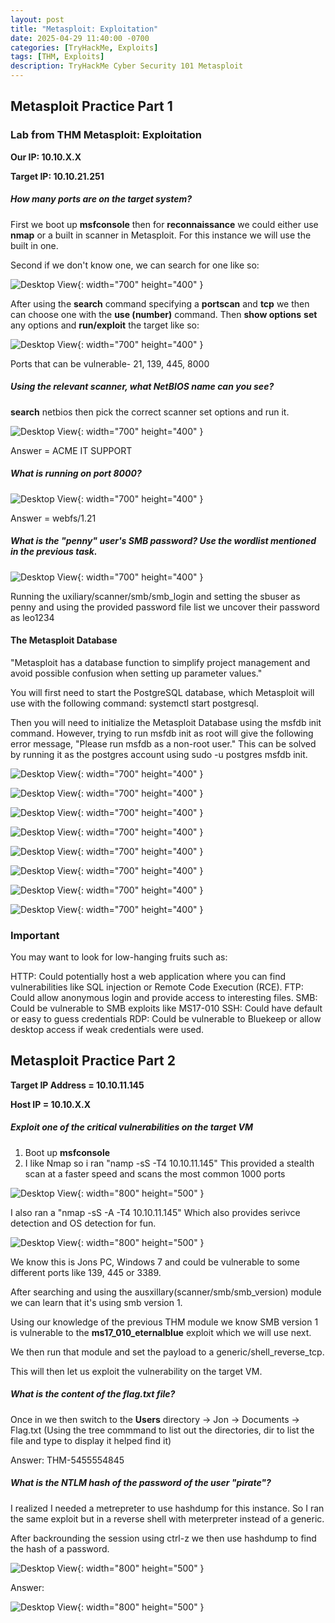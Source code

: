 ```yaml
---
layout: post
title: "Metasploit: Exploitation"
date: 2025-04-29 11:40:00 -0700
categories: [TryHackMe, Exploits]
tags: [THM, Exploits]
description: TryHackMe Cyber Security 101 Metasploit
---
```

## Metasploit Practice Part 1

### Lab from THM Metasploit: Exploitation

**Our IP: 10.10.X.X**

**Target IP: 10.10.21.251**

##### How many ports are on the target system?

First we boot up **msfconsole** then for **reconnaissance** we could either use **nmap** or a built in scanner in Metasploit. For this instance we will use the built in one. 

Second if we don't know one, we can search for one like so:

![Desktop View](/assets/img/THM-Metasploit/THM-8.png){: width="700" height="400" }

After using the **search** command specifying a **portscan** and **tcp** we then can choose one with the **use (number)** command. Then **show options** **set** any options and **run/exploit** the target like so:

![Desktop View](/assets/img/THM-Metasploit/THM-9.png){: width="700" height="400" }

Ports that can be vulnerable- 21, 139, 445, 8000

##### Using the relevant scanner, what NetBIOS name can you see?

**search** netbios then pick the correct scanner set options and run it.

![Desktop View](/assets/img/THM-Metasploit/THM-10.png){: width="700" height="400" }

Answer = ACME IT SUPPORT

##### What is running on port 8000?

![Desktop View](/assets/img/THM-Metasploit/THM-11.png){: width="700" height="400" }

Answer = webfs/1.21

##### What is the "penny" user's SMB password? Use the wordlist mentioned in the previous task.

![Desktop View](/assets/img/THM-Metasploit/THM-12.png){: width="700" height="400" }

Running the uxiliary/scanner/smb/smb_login and setting the sbuser as penny and using the provided password file list we uncover their password as leo1234

#### **The Metasploit Database**

"Metasploit has a database function to simplify project management and avoid possible confusion when setting up parameter values." 

You will first need to start the PostgreSQL database, which Metasploit will use with the following command: systemctl start postgresql.

Then you will need to initialize the Metasploit Database using the msfdb init command. However, trying to run msfdb init as root will give the following error message, "Please run msfdb as a non-root user." This can be solved by running it as the postgres account using sudo -u postgres msfdb init.

![Desktop View](/assets/img/THM-Metasploit/THM-13.png){: width="700" height="400" }

![Desktop View](/assets/img/THM-Metasploit/THM-14.png){: width="700" height="400" }

![Desktop View](/assets/img/THM-Metasploit/THM-15.png){: width="700" height="400" }

![Desktop View](/assets/img/THM-Metasploit/THM-17.png){: width="700" height="400" }

![Desktop View](/assets/img/THM-Metasploit/THM-18.png){: width="700" height="400" }

![Desktop View](/assets/img/THM-Metasploit/THM-19.png){: width="700" height="400" }

![Desktop View](/assets/img/THM-Metasploit/THM-20.png){: width="700" height="400" }

![Desktop View](/assets/img/THM-Metasploit/THM-21.png){: width="700" height="400" }

### **Important**

You may want to look for low-hanging fruits such as:

HTTP: Could potentially host a web application where you can find vulnerabilities like SQL injection or Remote Code Execution (RCE).
FTP: Could allow anonymous login and provide access to interesting files.
SMB: Could be vulnerable to SMB exploits like MS17-010
SSH: Could have default or easy to guess credentials
RDP: Could be vulnerable to Bluekeep or allow desktop access if weak credentials were used. 

## Metasploit Practice Part 2

**Target IP Address = 10.10.11.145**

**Host IP = 10.10.X.X**

##### Exploit one of the critical vulnerabilities on the target VM

1. Boot up **msfconsole**
2. I like Nmap so i ran "namp -sS -T4 10.10.11.145" This provided a stealth scan at a faster speed and scans the most common 1000 ports

![Desktop View](/assets/img/THM-Metasploit/THM-22.png){: width="800" height="500" }

I also ran a "nmap -sS -A  -T4 10.10.11.145" Which also provides serivce detection and OS detection for fun.

![Desktop View](/assets/img/THM-Metasploit/THM-23.png){: width="800" height="500" }

We know this is Jons PC, Windows 7 and could be vulnerable to some different ports like 139, 445 or 3389. 

After searching and using the ausxillary(scanner/smb/smb_version) module we can learn that it's using smb version 1.

Using our knowledge of the previous THM module we know SMB version 1 is vulnerable to the **ms17_010_eternalblue** exploit which we will use next.

We then run that module and set the payload to a generic/shell_reverse_tcp.

This will then let us exploit the vulnerability on the target VM.

##### What is the content of the flag.txt file?

Once in we then switch to the **Users** directory -> Jon -> Documents -> Flag.txt  (Using the tree commmand to list out the directories, dir to list the file and type to display it helped find it)

Answer: THM-5455554845

##### What is the NTLM hash of the password of the user "pirate"?

I realized I needed a metrepreter to use hashdump for this instance. So I ran the same exploit but in a reverse shell with meterpreter instead of a generic.

After backrounding the session using ctrl-z we then use hashdump to find the hash of a password.

![Desktop View](/assets/img/THM-Metasploit/THM-25.png){: width="800" height="500" }

Answer:

![Desktop View](/assets/img/THM-Metasploit/THM-26.png){: width="800" height="500" }